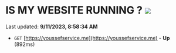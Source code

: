 # IS MY WEBSITE RUNNING ? [![](https://img.shields.io/static/v1?label=Sponsor&message=%E2%9D%A4&logo=GitHub&color=%23fe8e86)](https://github.com/sponsors/<username>)

Last updated: **9/11/2023, 8:58:34 AM**

- `GET` [https://youssefservice.me](https://youssefservice.me) - **Up** (892ms)
